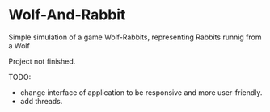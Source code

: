 # Wolf-And-Rabbit
Simple simulation of a game Wolf-Rabbits, representing Rabbits runnig from a Wolf

Project not finished.

TODO:
+ change interface of application to be responsive and more user-friendly.
+ add threads.
